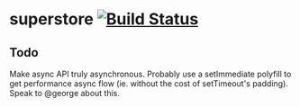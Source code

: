 # superstore [![Build Status](http://dev01-jenkins01-uk1.ak.ft.com:8080/buildStatus/icon?job=superstore)](http://dev01-jenkins01-uk1.ak.ft.com:8080/view/Core%20Libraries/job/superstore/)

## Todo

Make async API truly asynchronous.  Probably use a setImmediate polyfill to get performance async flow (ie. without the cost of setTimeout's padding).  Speak to @george about this.
